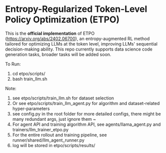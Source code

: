 # Entropy-Regularized Token-Level Policy Optimization (ETPO)
This is the **official implementation** of ETPO (https://arxiv.org/abs/2402.06700), an entropy-augmented RL method tailored for optimizing LLMs at the token level, improving LLMs' sequential decision-making ability. This repo currently supports data science code generation tasks, broader tasks will be added soon.


To Run:
1. cd etpo/scripts/
2. bash train_llm.sh 

Note:
1. see etpo/scripts/train_llm.sh for dataset selection
2. Or see etpo/scripts/train_llm_agent.py for algorithm and dataset-related hyper-parameters
3. see config.py in the root folder for more detailed configs, there might be many redundant args, just ignore them ~
4. For agent API and training algorithm API, see agents/llama_agent.py and trainers/llm_trainer_etpo.py
5. For the entire rollout and training pipeline, see runner/shared/llm_agent_runner.py
6. log will be stored in etpo/scripts/results/ 

